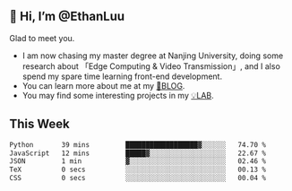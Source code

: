 ## 👋 Hi, I’m @EthanLuu

Glad to meet you.

- I am now chasing my master degree at Nanjing University, doing some research about 「Edge Computing & Video Transmission」, and I also spend my spare time learning front-end development.
- You can learn more about me at my [📝BLOG](https://blog.ethanloo.cn).
- You may find some interesting projects in my [💡LAB](https://lab.ethanloo.cn).

## This Week
<!--START_SECTION:waka-->

```txt
Python       39 mins         ██████████████████▓░░░░░░   74.70 %
JavaScript   12 mins         █████▓░░░░░░░░░░░░░░░░░░░   22.67 %
JSON         1 min           ▓░░░░░░░░░░░░░░░░░░░░░░░░   02.46 %
TeX          0 secs          ░░░░░░░░░░░░░░░░░░░░░░░░░   00.13 %
CSS          0 secs          ░░░░░░░░░░░░░░░░░░░░░░░░░   00.04 %
```

<!--END_SECTION:waka-->
